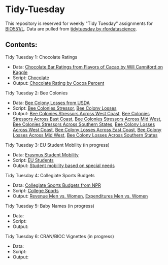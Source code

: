# Tidy-Tuesday

This repository is reserved for weekly "Tidy Tuesday" assignments for [BIO551/L](https://github.com/Biol551-CSUN). Data are pulled from [tidytuesday by rfordatascience](https://github.com/rfordatascience/tidytuesday).


## **Contents:**

Tidy Tuesday 1: Chocolate Ratings
* Data: [Chocolate Bar Ratings from Flavors of Cacao by Will Canniford on Kaggle](https://github.com/rfordatascience/tidytuesday/blob/master/data/2022/2022-01-18/readme.md)
* Script: [Chocolate](https://github.com/adang2011/Tidy-Tuesday/blob/main/Chocolate/script/choco.R)
* Output: [Chocolate Rating by Cocoa Percent](https://github.com/adang2011/Tidy-Tuesday/blob/main/Chocolate/output/Chocolate.png)


Tidy Tuesday 2: Bee Colonies
* Data: [Bee Colony Losses from USDA](https://github.com/rfordatascience/tidytuesday/blob/master/data/2022/2022-01-11/readme.md)
* Script: [Bee Colonies Stressor](https://github.com/adang2011/Tidy-Tuesday/blob/main/Bees/script/stressor.R), [Bee Colony Losses](https://github.com/adang2011/Tidy-Tuesday/blob/main/Bees/script/colony.R)
* Output: [Bee Colonies Stressors Across West Coast](https://github.com/adang2011/Tidy-Tuesday/blob/main/Bees/output/West_Coast.png), [Bee Colonies Stressors Across East Coast](https://github.com/adang2011/Tidy-Tuesday/blob/main/Bees/output/East_Coast.png), [Bee Colonies Stressors Across Mid West](https://github.com/adang2011/Tidy-Tuesday/blob/main/Bees/output/Mid_West.png), [Bee Colonies Stressors Across Southern States](https://github.com/adang2011/Tidy-Tuesday/blob/main/Bees/output/Southern_States.png), [Bee Colony Losses Across West Coast](https://github.com/adang2011/Tidy-Tuesday/blob/main/Bees/output/Colony_West_Coast.png), [Bee Colony Losses Across East Coast](https://github.com/adang2011/Tidy-Tuesday/blob/main/Bees/output/Colony_East_Coast.png), [Bee Colony Losses Across Mid West](https://github.com/adang2011/Tidy-Tuesday/blob/main/Bees/output/Colony_Mid_West.png), [Bee Colony Losses Across Southern States](https://github.com/adang2011/Tidy-Tuesday/blob/main/Bees/output/Colony_Southern_States.png)


Tidy Tuesday 3: EU Student Mobility (in progress)
* Data: [Erasmus Student Mobility](https://github.com/rfordatascience/tidytuesday/blob/master/data/2022/2022-03-08/readme.md)
* Script: [EU Students](https://github.com/adang2011/Tidy-Tuesday/blob/main/EU_Students_Mobility/script/EU_Students.R)
* Output: [Student mobility based on special needs](https://github.com/adang2011/Tidy-Tuesday/blob/main/EU_Students_Mobility/output/Nationality_based_mobility.png)


Tidy Tuesday 4: Collegiate Sports Budgets
* Data: [Collegiate Sports Budgets from NPR](https://github.com/rfordatascience/tidytuesday/blob/master/data/2022/2022-03-29/readme.md)
* Script: [College Sports](https://github.com/adang2011/Tidy-Tuesday/blob/main/Collegiate_sports/scripts/college_sports.R)
* Output: [Revenue Men vs. Women](https://github.com/adang2011/Tidy-Tuesday/blob/main/Collegiate_sports/output/Collegiate_Sports_Revenue.png), [Expenditures Men vs. Women](https://github.com/adang2011/Tidy-Tuesday/blob/main/Collegiate_sports/output/Collegiate_Sports_Expenditures.png)


Tidy Tuesday 5: Baby Names (in progress)
* Data: 
* Script: 
* Output: 


Tidy Tuesday 6: CRAN/BIOC Vignettes (in progress)
* Data:
* Script:
* Output: